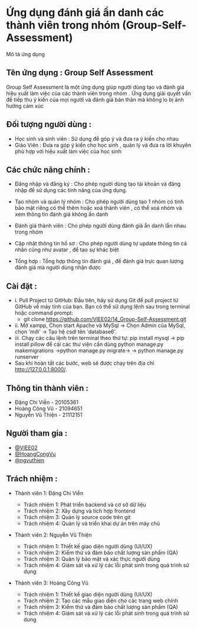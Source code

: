 # Ứng dụng đánh giá ẩn danh các thành viên trong nhóm (Group-Self-Assessment)
Mô tả ứng dụng

## Tên ứng dụng : Group Self Assessment
Group Self Assessment là một ứng dụng giúp người dùng tạo và đánh giá hiệu xuất làm việc của các thành viên trong nhóm . Ứng dụng giải quyết vấn đề tiếp thu ý kiến của mọi người và đánh giá bản thân mà không lo bị ảnh hưởng cảm xúc

## Đối tượng người dùng :

- Học sinh và sinh viên : Sử dụng để góp ý và đưa ra ý kiến cho nhau
- Giáo Viên : Đưa ra góp ý kiến cho học sinh , quản lý và đưa ra lời khuyên phù hợp với hiệu xuất làm việc của học sinh

## Các chức năng chính :

- Đăng nhập và đăng ký : Cho phép người dùng tạo tài khoản và đăng nhập để sử dụng các tính năng của ứng dụng.

- Tạo nhóm và quản lý nhóm : Cho phép người dùng tạo 1 nhóm có tính bảo mật riêng có thể thêm hoặc xoá thành viên , có thể xoá nhóm và xem thông tin đánh giá không ẩn danh

- Đánh giá thành viên : Cho phép người dùng đánh giá ẩn danh lẫn nhau trong nhóm 

- Cập nhật thông tin hồ sơ : Cho phép người dùng tự update thông tin cá nhân cũng như avatar , để tạo sự khác biệt

- Tổng hợp : Tổng hợp thông tin đánh giá , để đánh giá trực quan lượng đánh giá mà người dùng nhận được

## Cài đặt :

- i. Pull Project từ GitHub: Đầu tiên, hãy sử dụng Git để pull project từ GitHub về máy tính của bạn. Bạn có thể sử dụng lệnh sau trong terminal hoặc command prompt:
  - git clone https://github.com/VIEE02/14_Group-Self-Assessment.git
- ii. Mở xampp, Chọn start Apache và MySql -> Chọn Admin của MySql, chọn 'mới' -> Tạo hệ csdl tên 'database6'.
- iii. Chạy các câu lệnh trên terminal theo thứ tự: pip install mysql -> pip install pillow  để cài các thư viện cần dùng python manage.py makemigrations ->python manage.py migrate-> 
-> python manage.py runserver
- Sau khi hoàn tất các bước, web sẽ được chạy trên địa chỉ http://127.0.0.1:8000/.

## Thông tin thành viên :

- Đặng Chí Viễn - 20105361
- Hoàng Công Vũ - 21094651
- Nguyễn Vũ Thiện - 21112151

## Người tham gia :

- [@VIEE02](https://www.github.com/VIEE02)
- [@HoangCongVu](https://github.com/HoangCongVu)
- [@ngvuthien](https://github.com/ngvuthien)

## Trách nhiệm :

- Thành viên 1: Đặng Chí Viễn
  - Trách nhiệm 1: Phát triển backend và cơ sở dữ liệu
  - Trách nhiệm 2: Xây dựng và tích hợp frontend
  - Trách nhiệm 3: Quản lý source code trên git
  - Trách nhiệm 4: Quản lý và triển khai dự án trên máy chủ

- Thành viên 2: Nguyễn Vũ Thiện
  - Trách nhiệm 1: Thiết kế giao diện người dùng (UI/UX)
  - Trách nhiệm 2: Kiểm thử và đảm bảo chất lượng sản phẩm (QA)
  - Trách nhiệm 3: Quản lý bảo mật và xác thực người dùng
  - Trách nhiệm 4: Giám sát và xử lý các lỗi phát sinh trong quá trình sử dụng

- Thành viên 3: Hoàng Công Vũ
  - Trách nhiệm 1: Thiết kế giao diện người dùng (UI/UX)
  - Trách nhiệm 2: Tạo các mẫu giao diện cho các trang web chính
  - Trách nhiệm 3: Kiểm thử và đảm bảo chất lượng sản phẩm (QA)
  - Trách nhiệm 4: Giám sát và xử lý các lỗi phát sinh trong quá trình sử dung
